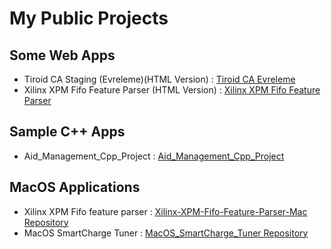 # My Public Projects 


## Some Web Apps

- Tiroid CA Staging (Evreleme)(HTML Version) : [Tiroid CA Evreleme](https://kivancgnlp.github.io/WebApps/Tiroid_CA_Web_App/)
- Xilinx XPM Fifo Feature Parser (HTML Version) : [Xilinx XPM Fifo Feature Parser](https://kivancgnlp.github.io/WebApps/Xilinx_XPM_Fifo_Feature_Parser/fifo_feature_parser.html)

## Sample C++ Apps

- Aid_Management_Cpp_Project : [Aid_Management_Cpp_Project](https://github.com/kivancgnlp/Aid_Management_Cpp_Project)


## MacOS Applications 

- Xilinx XPM Fifo feature parser : [Xilinx-XPM-Fifo-Feature-Parser-Mac Repository](https://github.com/kivancgnlp/Xilinx-XPM-Fifo-Feature-Parser-Mac)
- MacOS SmartCharge Tuner : [MacOS_SmartCharge_Tuner Repository](https://github.com/kivancgnlp/MacOS_SmartCharge_Tuner)

